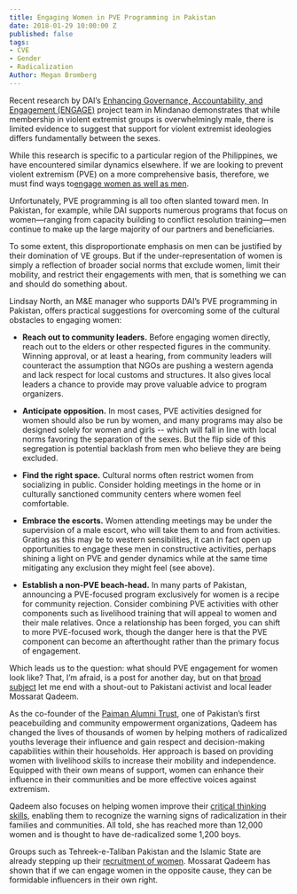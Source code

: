 ```yaml
---
title: Engaging Women in PVE Programming in Pakistan
date: 2018-01-29 10:00:00 Z
published: false
tags:
- CVE
- Gender
- Radicalization
Author: Megan Bromberg
---
```


Recent research by DAI’s [Enhancing Governance, Accountability, and Engagement (ENGAGE)](https://www.dai.com/our-work/projects/philippines-enhancing-governance-accountability-and-engagement-engage) project team in Mindanao demonstrates that while membership in violent extremist groups is overwhelmingly male, there is limited evidence to suggest that support for violent extremist ideologies differs fundamentally between the sexes.

While this research is specific to a particular region of the Philippines, we have encountered similar dynamics elsewhere. If we are looking to prevent violent extremism (PVE) on a more comprehensive basis, therefore, we must find ways to[engage women as well as men](https://www.usip.org/publications/2015/05/women-preventing-violent-extremism).

Unfortunately, PVE programming is all too often slanted toward men. In Pakistan, for example, while DAI supports numerous programs that focus on women—ranging from capacity building to conflict resolution training—men continue to make up the large majority of our partners and beneficiaries.

To some extent, this disproportionate emphasis on men can be justified by their domination of VE groups. But if the under-representation of women is simply a reflection of broader social norms that exclude women, limit their mobility, and restrict their engagements with men, that is something we can and should do something about.

Lindsay North, an M&E manager who supports DAI’s PVE programming in Pakistan, offers practical suggestions for overcoming some of the cultural obstacles to engaging women:

* **Reach out to community leaders.** Before engaging women directly, reach out to the elders or other respected figures in the community. Winning approval, or at least a hearing, from community leaders will counteract the assumption that NGOs are pushing a western agenda and lack respect for local customs and structures. It also gives local leaders a chance to provide may prove valuable advice to program organizers.

* **Anticipate opposition.** In most cases, PVE activities designed for women should also be run by women, and many programs may also be designed solely for women and girls -- which will fall in line with local norms favoring the separation of the sexes. But the flip side of this segregation is potential backlash from men who believe they are being excluded.

* **Find the right space.** Cultural norms often restrict women from socializing in public. Consider holding meetings in the home or in culturally sanctioned community centers where women feel comfortable.

* **Embrace the escorts.** Women attending meetings may be under the supervision of a male escort, who will take them to and from activities. Grating as this may be to western sensibilities, it can in fact open up opportunities to engage these men in constructive activities, perhaps shining a light on PVE and gender dynamics while at the same time mitigating any exclusion they might feel (see above).

* **Establish a non-PVE beach-head.** In many parts of Pakistan, announcing a PVE-focused program exclusively for women is a recipe for community rejection. Consider combining PVE activities with other components such as livelihood training that will appeal to women and their male relatives. Once a relationship has been forged, you can shift to more PVE-focused work, though the danger here is that the PVE component can become an afterthought rather than the primary focus of engagement.

Which leads us to the question: what should PVE engagement for women look like? That, I’m afraid, is a post for another day, but on that [broad subject](https://reliefweb.int/report/world/women-and-countering-violent-extremism) let me end with a shout-out to Pakistani activist and local leader Mossarat Qadeem.

As the co-founder of the [Paiman Alumni Trust](https://www.peaceinsight.org/conflicts/pakistan/peacebuilding-organisations/paiman-alumni-trust-paiman/), one of Pakistan’s first peacebuilding and community empowerment organizations, Qadeem has changed the lives of thousands of women by helping mothers of radicalized youths leverage their influence and gain respect and decision-making capabilities within their households. Her approach is based on providing women with livelihood skills to increase their mobility and independence. Equipped with their own means of support, women can enhance their influence in their communities and be more effective voices against extremism.

Qadeem also focuses on helping women improve their [critical thinking skills](http://www.karunacenter.org/our-stories/our-20th-year-an-interview-with-mossarat-qadeem), enabling them to recognize the warning signs of radicalization in their families and communities. All told, she has reached more than 12,000 women and is thought to have de-radicalized some 1,200 boys.

Groups such as Tehreek-e-Taliban Pakistan and the Islamic State are already stepping up their [recruitment of women](https://www.dawn.com/news/1362987/wanted-violent-muslim-women). Mossarat Qadeem has shown that if we can engage women in the opposite cause, they can be formidable influencers in their own right.